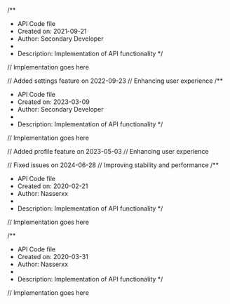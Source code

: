 /**
 * API Code file
 * Created on: 2021-09-21
 * Author: Secondary Developer
 *
 * Description: Implementation of API functionality
 */
 
// Implementation goes here


// Added settings feature on 2022-09-23
// Enhancing user experience
/**
 * API Code file
 * Created on: 2023-03-09
 * Author: Secondary Developer
 *
 * Description: Implementation of API functionality
 */
 
// Implementation goes here


// Added profile feature on 2023-05-03
// Enhancing user experience

// Fixed issues on 2024-06-28
// Improving stability and performance
/**
 * API Code file
 * Created on: 2020-02-21
 * Author: Nasserxx
 *
 * Description: Implementation of API functionality
 */
 
// Implementation goes here

/**
 * API Code file
 * Created on: 2020-03-31
 * Author: Nasserxx
 *
 * Description: Implementation of API functionality
 */
 
// Implementation goes here


